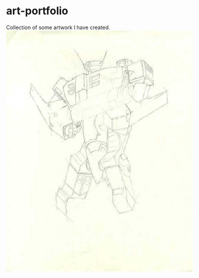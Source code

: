 # art-portfolio
Collection of some artwork I have created.
<br />
![alt text](https://github.com/deemel/art-portfolio/blob/master/drawing.001.jpg?raw=true)
